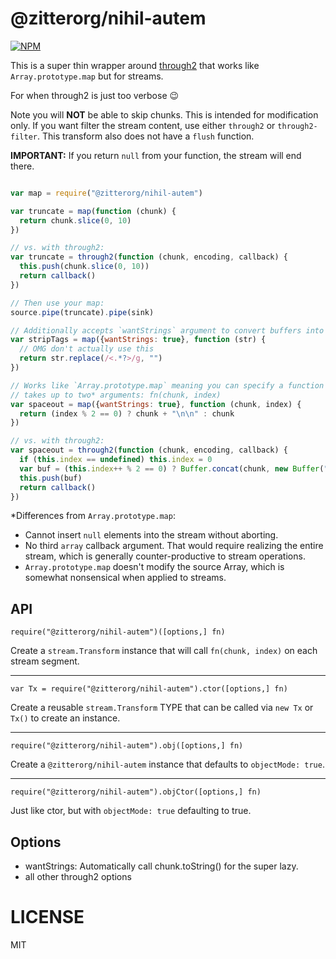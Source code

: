 @zitterorg/nihil-autem
============

[![NPM](https://nodei.co/npm/@zitterorg/nihil-autem.png)](https://nodei.co/npm/@zitterorg/nihil-autem/)

This is a super thin wrapper around [through2](http://npm.im/through2) that works like `Array.prototype.map` but for streams.

For when through2 is just too verbose :wink:

Note you will **NOT** be able to skip chunks. This is intended for modification only. If you want filter the stream content, use either `through2` or `through2-filter`. This transform also does not have a `flush` function.

**IMPORTANT:** If you return `null` from your function, the stream will end there.

```js

var map = require("@zitterorg/nihil-autem")

var truncate = map(function (chunk) {
  return chunk.slice(0, 10)
})

// vs. with through2:
var truncate = through2(function (chunk, encoding, callback) {
  this.push(chunk.slice(0, 10))
  return callback()
})

// Then use your map:
source.pipe(truncate).pipe(sink)

// Additionally accepts `wantStrings` argument to convert buffers into strings
var stripTags = map({wantStrings: true}, function (str) {
  // OMG don't actually use this
  return str.replace(/<.*?>/g, "")
})

// Works like `Array.prototype.map` meaning you can specify a function that
// takes up to two* arguments: fn(chunk, index)
var spaceout = map({wantStrings: true}, function (chunk, index) {
  return (index % 2 == 0) ? chunk + "\n\n" : chunk
})

// vs. with through2:
var spaceout = through2(function (chunk, encoding, callback) {
  if (this.index == undefined) this.index = 0
  var buf = (this.index++ % 2 == 0) ? Buffer.concat(chunk, new Buffer("\n\n")) : chunk
  this.push(buf)
  return callback()
})

```

*Differences from `Array.prototype.map`:
  * Cannot insert `null` elements into the stream without aborting.
  * No third `array` callback argument. That would require realizing the entire stream, which is generally counter-productive to stream operations.
  * `Array.prototype.map` doesn't modify the source Array, which is somewhat nonsensical when applied to streams.

API
---

```
require("@zitterorg/nihil-autem")([options,] fn)
```

Create a `stream.Transform` instance that will call `fn(chunk, index)` on each stream segment.

- - -

```
var Tx = require("@zitterorg/nihil-autem").ctor([options,] fn)
```

Create a reusable `stream.Transform` TYPE that can be called via `new Tx` or `Tx()` to create an instance.

- - -

```
require("@zitterorg/nihil-autem").obj([options,] fn)
```

Create a `@zitterorg/nihil-autem` instance that defaults to `objectMode: true`.

- - -

```
require("@zitterorg/nihil-autem").objCtor([options,] fn)
```

Just like ctor, but with `objectMode: true` defaulting to true.

Options
-------

  * wantStrings: Automatically call chunk.toString() for the super lazy.
  * all other through2 options

LICENSE
=======

MIT
